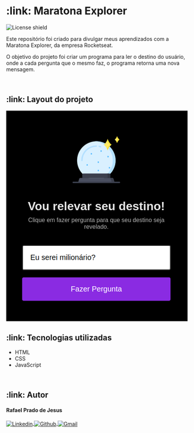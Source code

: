 <h1>:link: Maratona Explorer</h1>

<img alt="License shield" src="https://img.shields.io/github/license/rafaelpradoj/maratona-explorer">

<p>
  Este repositório foi criado para divulgar meus aprendizados com a Maratona Explorer, da empresa Rocketseat.
</p>

<p>
  O objetivo do projeto foi criar um programa para ler o destino do usuário, onde a cada pergunta que o mesmo faz, o programa retorna uma nova mensagem.
</p>

<br>

<h2>:link: Layout do projeto</h2>
<img src="capaProjeto.png" />

<br>

<h2>:link: Tecnologias utilizadas</h2>
<ul>
 <li>HTML</li>
 <li>CSS</li>
 <li>JavaScript</li>
</ul>

<br>

<h2>:link: Autor</h2>

<h4>Rafael Prado de Jesus</h4>
<p>
  <a href="https://www.linkedin.com/in/rafaelpradoj/" target="_blank">
    <img align="center" src="https://img.shields.io/badge/-Linkedin-%230077B5?style=for-the-badge&logo=linkedin&logoColor=white" alt="Linkedin">
  </a>
  
  <a href="https://github.com/rafaelpradoj" target="_blank">
    <img align="center" src="https://img.shields.io/badge/GitHub-100000?style=for-the-badge&logo=github&logoColor=white" alt="Github">
  </a>
  
  <a href="mailto:rafaelpradoj@gmail.com" title="rafaelpradoj@gmail.com">
    <img align="center" src="https://img.shields.io/badge/Gmail-D14836?style=for-the-badge&logo=gmail&logoColor=white" alt="Gmail">
 </a>
</p>
